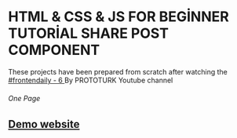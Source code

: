 # HTML & CSS & JS FOR BEGİNNER TUTORİAL SHARE POST COMPONENT

<p>These projects have been prepared from scratch after watching the 
<a href="https://www.youtube.com/watch?v=q_Lxl8v__mg&list=PLfAfrKyDRWrGze_1T1bUU0qA9RknVKI5J&index=7">#frontendaily - 6
</a>By PROTOTURK Youtube channel</p>

<h6>One Page<h6> 
  <h2> <a href="https://sharepostpopup.netlify.app/" rel="nofollow">Demo website</a> </h2>
 